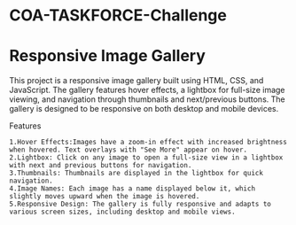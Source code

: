 # COA-TASKFORCE-Challenge

# Responsive Image Gallery

This project is a responsive image gallery built using HTML, CSS, and JavaScript. The gallery features hover effects, a lightbox for full-size image viewing, and navigation through thumbnails and next/previous buttons. The gallery is designed to be responsive on both desktop and mobile devices.


Features

    1.Hover Effects:Images have a zoom-in effect with increased brightness when hovered. Text overlays with "See More" appear on hover.
    2.Lightbox: Click on any image to open a full-size view in a lightbox with next and previous buttons for navigation.
    3.Thumbnails: Thumbnails are displayed in the lightbox for quick navigation.
    4.Image Names: Each image has a name displayed below it, which slightly moves upward when the image is hovered.
    5.Responsive Design: The gallery is fully responsive and adapts to various screen sizes, including desktop and mobile views.
